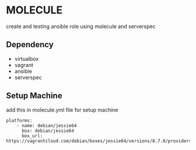 # MOLECULE  
create and testing ansible role using molecule and serverspec

## Dependency
- virtualbox
- vagrant
- ansible
- serverspec

## Setup Machine
add this in molecule.yml file for setup machine
```
platforms:
    - name: debian/jessie64
      box: debian/jessie64
      box_url: https://vagrantcloud.com/debian/boxes/jessie64/versions/8.7.0/providers/virtualbox.box
```
